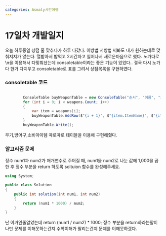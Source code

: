 ```yaml
---
categories: Asmaly시간여행
---
```

# 17일차 개발일지

오늘 하루종일 상점 줄 맞추다가 하루 다갔다.
이방법 저방법 써봐도 내가 원하는데로 맞춰지지가 않는다.
열받아서 밥먹고 2시간자고 일어나서 새로운마음으로 했다.
노가다로 \n을 이용해서 다맞춰놨는데 consoletable이라는 
좋은 기능이 있었다.. 결국 다시 노가다 한거 다지우고
consoletable로 표를 그려서 상점목록을 구현하였다.

### consoletable 코드

```c#

        ConsoleTable buyWeaponTable = new ConsoleTable("순서", "이름", "가격", "설명", "효과");
        for (int i = 0; i < weapons.Count; i++)
        {
            var item = weapons[i];
            buyWeaponTable.AddRow($"{i + 1}", $"{item.ItemName}", $"{item.ItemGold}", $"{item.ItemDescription}", $"{item.ItemEffect}");
        }
        buyWeaponTable.Write();
```

무기,방어구,소비아이템 따로따로 테이블을 이용해 구현해줬다.

### 알고리즘 문제

정수 num1과 num2가 매개변수로 주어질 때, num1을 num2로 나눈 값에 1,000을 곱한 후 정수 부분을 return 하도록 soltuion 함수를 완성해주세요.

```c#
using System;

public class Solution 
{
    public int solution(int num1, int num2)
    {
        return (num1 * 1000) / num2;
    }
}
```
난 이거인줄알았는데
return (num1 / num2) * 1000;
정수 부분을 return하라는말이 
나만 문제를 이해못하는건지 
수학이해가 딸리는건지 문제를 이해못하겠다.